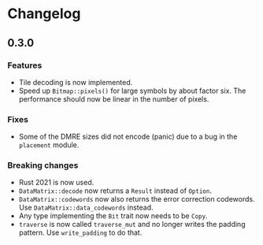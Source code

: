 # Changelog

## 0.3.0

### Features

- Tile decoding is now implemented.
- Speed up `Bitmap::pixels()` for large symbols by about factor six. The performance
  should now be linear in the number of pixels.

### Fixes

- Some of the DMRE sizes did not encode (panic) due to a bug in the
  `placement` module.

### Breaking changes

- Rust 2021 is now used.
- `DataMatrix::decode` now returns a `Result` instead of `Option`.
- `DataMatrix::codewords` now also returns the error correction codewords.
  Use `DataMatrix::data_codewords` instead.
- Any type implementing the `Bit` trait now needs to be `Copy`.
- `traverse` is now called `traverse_mut` and no longer writes the padding pattern.
  Use `write_padding` to do that.
